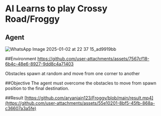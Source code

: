 # AI Learns to play Crossy Road/Froggy

## Agent 
![WhatsApp Image 2025-01-02 at 22 37 15_ad9919bb](https://github.com/user-attachments/assets/4927c757-ae02-45b9-9bd7-af02cc73b692)


##Environment 
https://github.com/user-attachments/assets/7567cf18-6b4c-48e6-8927-9dd8c4a71403

Obstacles spawn at random and move from one corner to another 

##Objective 
The agent must overcome the obstacles to move from spawn position to the final destination.

##Result 
[https://github.com/aryanjain123/Froggy/blob/main/result.mp4](https://github.com/user-attachments/assets/55e10201-8bf5-45fb-868a-c36607a3a5fe)
